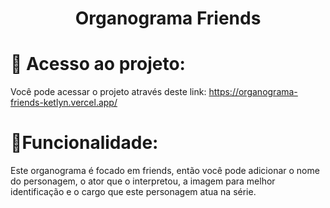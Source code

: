 <h1 align="center"> Organograma Friends </h1>

# 📁 Acesso ao projeto:
Você pode acessar o projeto através deste link: https://organograma-friends-ketlyn.vercel.app/

# 🔨Funcionalidade:
Este organograma é focado em friends, então você pode adicionar o nome do personagem, o ator que o interpretou, a imagem para melhor identificação e o cargo que este personagem atua na série.
